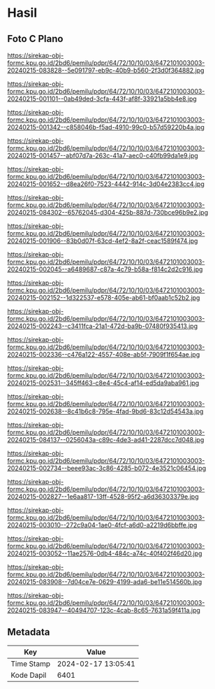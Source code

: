 # Hasil

## Foto C Plano

https://sirekap-obj-formc.kpu.go.id/2bd6/pemilu/pdpr/64/72/10/10/03/6472101003003-20240215-083828--5e091797-eb9c-40b9-b560-2f3d0f364882.jpg

https://sirekap-obj-formc.kpu.go.id/2bd6/pemilu/pdpr/64/72/10/10/03/6472101003003-20240215-001101--0ab49ded-3cfa-443f-af8f-33921a5bb4e8.jpg

https://sirekap-obj-formc.kpu.go.id/2bd6/pemilu/pdpr/64/72/10/10/03/6472101003003-20240215-001342--c858046b-f5ad-4910-99c0-b57d59220b4a.jpg

https://sirekap-obj-formc.kpu.go.id/2bd6/pemilu/pdpr/64/72/10/10/03/6472101003003-20240215-001457--abf07d7a-263c-41a7-aec0-c40fb99da1e9.jpg

https://sirekap-obj-formc.kpu.go.id/2bd6/pemilu/pdpr/64/72/10/10/03/6472101003003-20240215-001652--d8ea26f0-7523-4442-914c-3d04e2383cc4.jpg

https://sirekap-obj-formc.kpu.go.id/2bd6/pemilu/pdpr/64/72/10/10/03/6472101003003-20240215-084302--65762045-d304-425b-887d-730bce96b9e2.jpg

https://sirekap-obj-formc.kpu.go.id/2bd6/pemilu/pdpr/64/72/10/10/03/6472101003003-20240215-001906--83b0d07f-63cd-4ef2-8a2f-ceac1589f474.jpg

https://sirekap-obj-formc.kpu.go.id/2bd6/pemilu/pdpr/64/72/10/10/03/6472101003003-20240215-002045--a6489687-c87a-4c79-b58a-f814c2d2c916.jpg

https://sirekap-obj-formc.kpu.go.id/2bd6/pemilu/pdpr/64/72/10/10/03/6472101003003-20240215-002152--1d322537-e578-405e-ab61-bf0aab1c52b2.jpg

https://sirekap-obj-formc.kpu.go.id/2bd6/pemilu/pdpr/64/72/10/10/03/6472101003003-20240215-002243--c3411fca-21a1-472d-ba9b-07480f935413.jpg

https://sirekap-obj-formc.kpu.go.id/2bd6/pemilu/pdpr/64/72/10/10/03/6472101003003-20240215-002336--c476a122-4557-408e-ab5f-7909f1f654ae.jpg

https://sirekap-obj-formc.kpu.go.id/2bd6/pemilu/pdpr/64/72/10/10/03/6472101003003-20240215-002531--345ff463-c8e4-45c4-af14-ed5da9aba961.jpg

https://sirekap-obj-formc.kpu.go.id/2bd6/pemilu/pdpr/64/72/10/10/03/6472101003003-20240215-002638--8c41b6c8-795e-4fad-9bd6-83c12d54543a.jpg

https://sirekap-obj-formc.kpu.go.id/2bd6/pemilu/pdpr/64/72/10/10/03/6472101003003-20240215-084137--0256043a-c89c-4de3-ad41-2287dcc7d048.jpg

https://sirekap-obj-formc.kpu.go.id/2bd6/pemilu/pdpr/64/72/10/10/03/6472101003003-20240215-002734--beee93ac-3c86-4285-b072-4e3521c06454.jpg

https://sirekap-obj-formc.kpu.go.id/2bd6/pemilu/pdpr/64/72/10/10/03/6472101003003-20240215-002827--1e6aa817-13ff-4528-95f2-a6d36303379e.jpg

https://sirekap-obj-formc.kpu.go.id/2bd6/pemilu/pdpr/64/72/10/10/03/6472101003003-20240215-003010--272c9a04-1ae0-4fcf-a6d0-a2219d6bbffe.jpg

https://sirekap-obj-formc.kpu.go.id/2bd6/pemilu/pdpr/64/72/10/10/03/6472101003003-20240215-003052--11ae2576-0db4-484c-a74c-40f402f46d20.jpg

https://sirekap-obj-formc.kpu.go.id/2bd6/pemilu/pdpr/64/72/10/10/03/6472101003003-20240215-083908--7d04ce7e-0629-4199-ada6-be11e514560b.jpg

https://sirekap-obj-formc.kpu.go.id/2bd6/pemilu/pdpr/64/72/10/10/03/6472101003003-20240215-083947--40494707-123c-4cab-8c65-7631a59f411a.jpg


## Metadata

| Key        | Value               |
| ---------- | ------------------- |
| Time Stamp | 2024-02-17 13:05:41 |
| Kode Dapil | 6401                |



